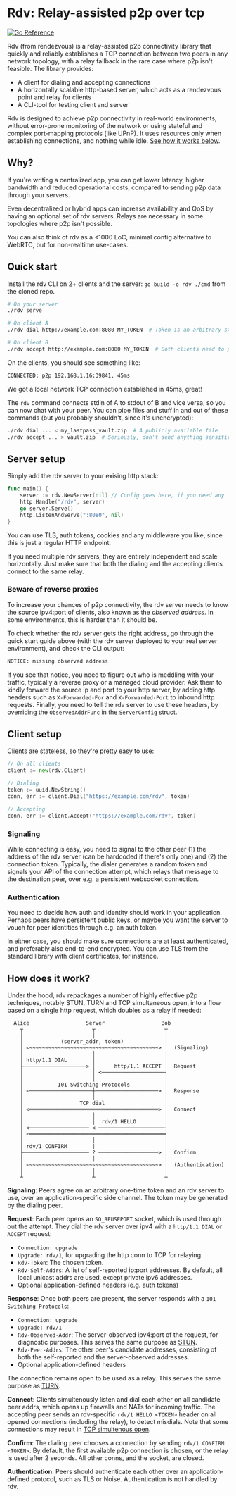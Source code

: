 # Rdv: Relay-assisted p2p over tcp

[![Go Reference](https://pkg.go.dev/badge/github.com/betamos/rdv.svg)](https://pkg.go.dev/github.com/betamos/rdv)

Rdv (from rendezvous) is a relay-assisted p2p connectivity library that quickly and reliably
establishes a TCP connection between two peers in any network topology,
with a relay fallback in the rare case where p2p isn't feasible. The library provides:

* A client for dialing and accepting connections
* A horizontally scalable http-based server, which acts as a rendezvous point and relay for clients
* A CLI-tool for testing client and server

Rdv is designed to achieve p2p connectivity in real-world environments, without error-prone
monitoring of the network or using stateful and complex port-mapping protocols (like UPnP).
It uses resources only when establishing connections, and nothing while idle.
[See how it works below](#how-does-it-work).

## Why?

If you're writing a centralized app, you can get lower latency, higher bandwidth and reduced
operational costs, compared to sending p2p data through your servers.

Even decentralized or hybrid apps can increase availability and QoS by having an optional set of
rdv servers. Relays are necessary in some topologies where p2p isn't possible.

You can also think of rdv as a <1000 LoC, minimal config alternative to WebRTC, but for non-realtime
use-cases.

## Quick start

Install the rdv CLI on 2+ clients and the server: `go build -o rdv ./cmd` from the cloned repo.

```sh
# On your server
./rdv serve

# On client A
./rdv dial http://example.com:8080 MY_TOKEN  # Token is an arbitrary string, e.g. a UUID

# On client B
./rdv accept http://example.com:8080 MY_TOKEN  # Both clients need to provide the same token
```

On the clients, you should see something like:

```sh
CONNECTED: p2p 192.168.1.16:39841, 45ms
```

We got a local network TCP connection established in 45ms, great!

The `rdv` command connects stdin of A to stdout of B and vice versa, so you can now chat with your
peer. You can pipe files and stuff in and out of these commands (but you probably shouldn't,
since it's unencrypted):

```sh
./rdv dial ... < my_lastpass_vault.zip  # A publicly available file
./rdv accept ... > vault.zip  # Seriously, don't send anything sensitive
```




## Server setup

Simply add the rdv server to your exising http stack:

```go
func main() {
    server := rdv.NewServer(nil) // Config goes here, if you need any
    http.Handle("/rdv", server)
    go server.Serve()
    http.ListenAndServe(":8080", nil)
}
```

You can use TLS, auth tokens, cookies and any middleware you like, since this is just a regular
HTTP endpoint.

If you need multiple rdv servers, they are entirely independent and scale horizontally.
Just make sure that both the dialing and the accepting clients connect to the same relay.

### Beware of reverse proxies

To increase your chances of p2p connectivity, the rdv server needs to know the source
ipv4:port of clients, also known as the *observed address*.
In some environments, this is harder than it should be.

To check whether the rdv server gets the right address, go through the quick start guide above
(with the rdv server deployed to your real server environment),
and check the CLI output:

```sh
NOTICE: missing observed address
```

If you see that notice, you need to figure out who is meddling with your traffic, typically
a reverse proxy or a managed cloud provider.
Ask them to kindly
forward the source ip and port to your http server, by adding http headers such as `X-Forwarded-For`
and `X-Forwarded-Port` to inbound http requests.
Finally, you need to tell the rdv server to use these headers, by overriding the `ObservedAddrFunc`
in the `ServerConfig` struct.

## Client setup

Clients are stateless, so they're pretty easy to use:

```go
// On all clients
client := new(rdv.Client)

// Dialing
token := uuid.NewString()
conn, err := client.Dial("https://example.com/rdv", token)

// Accepting
conn, err := client.Accept("https://example.com/rdv", token)
```

### Signaling

While connecting is easy, you need to signal to the other peer (1) the address of the rdv server
(can be hardcoded if there's only one) and (2) the connection token. Typically, the dialer
generates a random token and signals your API of the connection attempt, which relays that
message to the destination peer, over e.g. a persistent websocket connection.

### Authentication

You need to decide how auth and identity should work in your application.
Perhaps peers have persistent public keys, or maybe you want the server to vouch for
peer identities through e.g. an auth token.

In either case, you should make sure connections are at least authenticated, and preferably
also end-to-end encrypted. You can use TLS from the standard library with client certificates,
for instance.

## How does it work?

Under the hood, rdv repackages a number of highly effective p2p techniques, notably
STUN, TURN and TCP simultaneous open, into a flow based on a single http request, which doubles as
a relay if needed:

```
  Alice                  Server                  Bob
    ┬                      ┬                      ┬
    │                      │                      |  
    │            (server_addr, token)             |  
    │ <~~~~~~~~~~~~~~~~~~~~~~~~~~~~~~~~~~~~~~~~~> │  (Signaling)
    │                      │                      |  
    │ http/1.1 DIAL        │                      │  
    ├────────────────────> │      http/1.1 ACCEPT │  Request
    │                      │ <────────────────────┤  
    │                      │                      │  
    │           101 Switching Protocols           │  
    │ <────────────────────┼────────────────────> │  Response
    │                      │                      │
    │                  TCP dial                   │  
    │ <═════════════════════════════════════════> │  Connect
    │                      │                      │  
    │                      │  rdv/1 HELLO         │
    │ <─────────────────── < ─────────────────────┤
    │ <═══════════════════════════════════════════╡  
    │                      │                      │  
    │ rdv/1 CONFIRM        |                      │
    ├───────────────────── ? ───────────────────> │  Confirm
    │                      │                      │  
    │ <~~~~~~~~~~~~~~~~~~~~~~~~~~~~~~~~~~~~~~~~~> │  (Authentication)
    │                      │                      │  
    ┴                      ┴                      ┴
```

**Signaling**: Peers agree on an arbitrary one-time token and an rdv server to use, over an
application-specific side channel. The token may be generated by the dialing peer.

**Request**: Each peer opens an `SO_REUSEPORT` socket, which is used through out the attempt.
  They dial the rdv server over ipv4 with a `http/1.1 DIAL` or `ACCEPT` request:
   - `Connection: upgrade`
   - `Upgrade: rdv/1`, for upgrading the http conn to TCP for relaying.
   - `Rdv-Token`: The chosen token.
   - `Rdv-Self-Addrs`: A list of self-reported ip:port addresses. By default,
      all local unicast addrs are used, except private ipv6 addresses.
   - Optional application-defined headers (e.g. auth tokens)

**Response**: Once both peers are present, the server responds with a `101 Switching Protocols`:
- `Connection: upgrade`
- `Upgrade: rdv/1`
- `Rdv-Observed-Addr`: The server-observed ipv4:port of the request, for diagnostic purposes.
  This serves the same purpose as [STUN](https://en.wikipedia.org/wiki/STUN).
- `Rdv-Peer-Addrs`: The other peer's candidate addresses, consisting of both the self-reported and
  the server-observed addresses.
- Optional application-defined headers

The connection remains open to be used as a relay. This serves the same purpose as
[TURN](https://en.wikipedia.org/wiki/Traversal_Using_Relays_around_NAT).

**Connect**: Clients simultenously listen and dial each other on all candidate peer addrs,
which opens up firewalls and NATs for incoming traffic.
The accepting peer sends an rdv-specific `rdv/1 HELLO <TOKEN>` header on all opened
connections (including the relay), to detect misdials. Note that some connections may result in
[TCP simultenous open](https://ttcplinux.sourceforge.net/documents/one/tcpstate/tcpstate.html).

**Confirm**: The dialing peer chooses a connection by sending `rdv/1 CONFIRM <TOKEN>`. By default,
the first available p2p connection is chosen, or the relay is used after 2 seconds.
All other conns, and the socket, are closed.

**Authentication**: Peers should authenticate each other over an application-defined protocol,
such as TLS or Noise. Authentication is not handled by rdv.